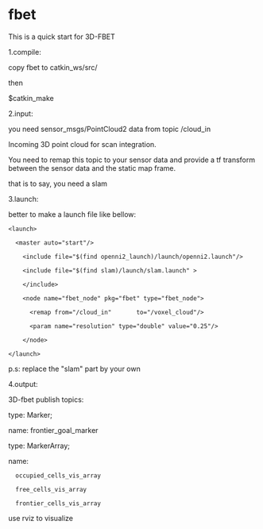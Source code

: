 # fbet
This is a quick start for 3D-FBET

1.compile:

copy fbet to catkin_ws/src/

then 

$catkin_make

2.input:

you need sensor_msgs/PointCloud2 data from topic /cloud_in

Incoming 3D point cloud for scan integration. 

You need to remap this topic to your sensor data and provide a tf transform between the sensor data and the static map frame.

that is to say, you need a slam

3.launch:

better to make a launch file like bellow:

    <launch>

      <master auto="start"/>
  
        <include file="$(find openni2_launch)/launch/openni2.launch"/>
  
        <include file="$(find slam)/launch/slam.launch" > 
  
        </include>

        <node name="fbet_node" pkg="fbet" type="fbet_node">
  
          <remap from="/cloud_in"       to="/voxel_cloud"/>
    
          <param name="resolution" type="double" value="0.25"/>
    
        </node>

    </launch>

p.s: replace the "slam" part by your own

4.output:

3D-fbet publish topics:

type: Marker;

name: frontier_goal_marker

type: MarkerArray;

name: 

      occupied_cells_vis_array

      free_cells_vis_array
      
      frontier_cells_vis_array

use rviz to visualize

